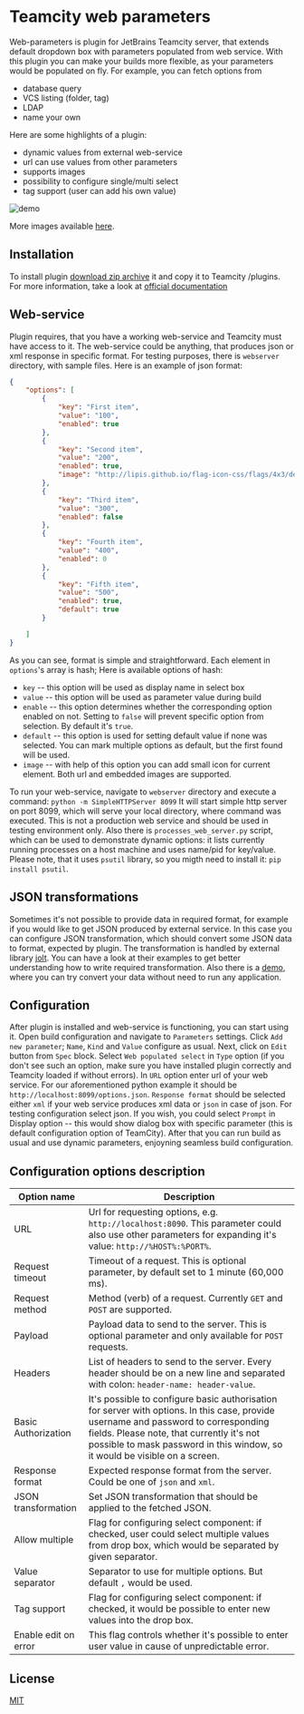 Teamcity web parameters
=======================
Web-parameters is plugin for JetBrains Teamcity server, that extends default dropdown box with parameters populated from web service.
With this plugin you can make your builds more flexible, as your parameters would be populated on fly. For example, you can fetch options from
  - database query
  - VCS listing (folder, tag)
  - LDAP
  - name your own

Here are some highlights of a plugin:
  - dynamic values from external web-service
  - url can use values from other parameters
  - supports images
  - possibility to configure single/multi select
  - tag support (user can add his own value)

![demo](https://github.com/grundic/teamcity-web-parameters/blob/master/demo/process-select.gif?raw=true)

More images available [here](https://github.com/grundic/teamcity-web-parameters/wiki/Demo).

Installation
-------------
To install plugin [download zip archive](https://github.com/grundic/teamcity-web-parameters/releases/latest) it and copy it to Teamcity <data directory>/plugins. For more information, take a look at [official documentation](https://confluence.jetbrains.com/display/TCD8/Installing+Additional+Plugins)

Web-service
-----------
Plugin requires, that you have a working web-service and Teamcity must have access to it.
The web-service could be anything, that produces json or xml response in specific format.
For testing purposes, there is `webserver` directory, with sample files. Here is an example of json format:
```json
{
    "options": [
        {
            "key": "First item",
            "value": "100",
            "enabled": true
        },
        {
            "key": "Second item",
            "value": "200",
            "enabled": true,
            "image": "http://lipis.github.io/flag-icon-css/flags/4x3/de.svg"
        },
        {
            "key": "Third item",
            "value": "300",
            "enabled": false
        },
        {
            "key": "Fourth item",
            "value": "400",
            "enabled": 0
        },
        {
            "key": "Fifth item",
            "value": "500",
            "enabled": true,
            "default": true
        }

    ]
}
```
As you can see, format is simple and straightforward. Each element in `options`'s array is hash;
Here is available options of hash:
  * `key` -- this option will be used as display name in select box
  * `value` -- this option will be used as parameter value during build
  * `enable` -- this option determines whether the corresponding option enabled on not. Setting to `false` will prevent
  specific option from selection. By default it's `true`.
  * `default` -- this option is used for setting default value if none was selected. You can mark multiple options as
  default, but the first found will be used.
  * `image` -- with help of this option you can add small icon for current element. Both url and embedded images are supported.

To run your web-service, navigate to `webserver` directory and execute a command:
```python -m SimpleHTTPServer 8099```
It will start simple http server on port 8099, which will serve your local directory, where command was executed.
This is not a production web service and should be used in testing environment only.
Also there is `processes_web_server.py` script, which can be used to demonstrate dynamic options: it lists currently running
processes on a host machine and uses name/pid for key/value. Please note, that it uses `psutil` library, so you migth need to
install it: ```pip install psutil```.

JSON transformations
--------------------
Sometimes it's not possible to provide data in required format, for example if you would like to get JSON produced by
external service. In this case you can configure JSON transformation, which should convert some JSON data to format,
expected by plugin. The transformation is handled by external library [jolt](https://github.com/bazaarvoice/jolt). You
can have a look at their examples to get better understanding how to write required transformation. Also there is a 
[demo](http://jolt-demo.appspot.com), where you can try convert your data without need to run any application.

Configuration
-------------
After plugin is installed and web-service is functioning, you can start using it.
Open build configuration and navigate to `Parameters` settings. Click `Add new parameter`; `Name`, `Kind` and `Value` configure as usual.
Next, click on `Edit` button from `Spec` block.
Select `Web populated select` in `Type` option (if you don't see such an option, make sure you have installed plugin correctly and Teamcity loaded if without errors).
In `URL` option enter url of your web service. For our aforementioned python example it should be ```http://localhost:8099/options.json```.
`Response format` should be selected either `xml` if your web service produces xml data or `json` in case of json. For testing configuration select json.
If you wish, you could select `Prompt` in Display option -- this would show dialog box with specific parameter (this is default configuration option of TeamCity).
After that you can run build as usual and use dynamic parameters, enjoyning seamless build configuration.

Configuration options description
---------------------------------
| Option name | Description |
| ----------- | ----------- |
| URL | Url for requesting options, e.g. `http://localhost:8090`. This parameter could also use other parameters for expanding it's value: `http://%HOST%:%PORT%`. |
| Request timeout | Timeout of a request. This is optional parameter, by default set to 1 minute (60,000 ms). |
| Request method | Method (verb) of a request. Currently `GET` and `POST` are supported. |
| Payload | Payload data to send to the server. This is optional parameter and only available for `POST` requests. |
| Headers | List of headers to send to the server. Every header should be on a new line and separated with colon: `header-name: header-value`. |
| Basic Authorization | It's possible to configure basic authorisation for server with options. In this case, provide username and password to corresponding fields. Please note, that currently it's not possible to mask password in this window, so it would be visible on a screen. |
| Response format | Expected response format from the server. Could be one of `json` and `xml`. |
| JSON transformation | Set JSON transformation that should be applied to the fetched JSON. |
| Allow multiple | Flag for configuring select component: if checked, user could select multiple values from drop box, which would be separated by given separator. |
| Value separator | Separator to use for multiple options. But default `,` would be used. |
| Tag support | Flag for configuring select component: if checked, it would be possible to enter new values into the drop box. |
| Enable edit on error | This flag controls whether it's possible to enter user value in cause of unpredictable error. |

License
-------
[MIT](https://github.com/grundic/teamcity-web-parameters/blob/master/LICENSE)


